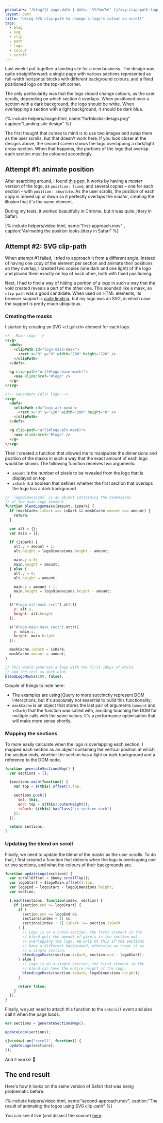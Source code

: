 ```yaml
---
permalink: "/blog/{{ page.date | date: '%Y/%m/%d' }}/svg-clip-path-logo-colour.html"
layout: post
title: "Using SVG clip-path to change a logo's colour on scroll"
tags:
  - blog
  - svg
  - clip
  - path
  - logo
  - colour
  - scroll
---
```


Last week I put together a landing site for a new business. The design was quite straightforward: a single page with various sections represented as full-width horizontal blocks with different background colours, and a fixed positioned logo on the top-left corner.

The only particularity was that the logo should change colours, as the user scrolls, depending on which section it overlaps.<!--more--> When positioned over a section with a dark background, the logo should be white. When overlapping a section with a light background, it should be dark blue.

{% include helpers/image.html, name:"fortblocks-design.png" caption:"Landing site design" %}

The first thought that comes to mind is to use two images and swap them as the user scrolls, but that doesn't work here. If you look closer at the designs above, the second screen shows the logo overlapping a dark/light cross-section. When that happens, the portions of the logo that overlap each section must be coloured accordingly.

## Attempt #1: animate position

After searching around, I found [this pen](https://codepen.io/eighthday/full/MKqBjX/). It works by having a _master_ version of the logo, as `position: fixed`, and several copies – one for each section – with `position: absolute`. As the user scrolls, the position of each copy is moved up or down so it perfectly overlaps the _master_, creating the illusion that it's the same element.

During my tests, it worked beautifully in Chrome, but it was quite jittery in Safari.

{% include helpers/video.html, name:"first-approach.mov" , caption:"Animating the position looks jittery in Safari" %}

## Attempt #2: SVG clip-path

When attempt #1 failed, I tried to approach it from a different angle. Instead of having one copy of the element per section and animate their positions so they overlap, I created two copies (one dark and one light) of the logo and placed them exactly on top of each other, both with fixed positioning.

Next, I had to find a way of hiding a portion of a logo in such a way that the void created reveals a part of the other one. This sounded like a mask, so `clip-path` was a good candidate. When used on HTML elements, its browser support is [quite limiting](http://caniuse.com/css-clip-path/embed), but my logo was an SVG, in which case the support is pretty much ubiquitous.

### Creating the masks

I started by creating an SVG `<clipPath>` element for each logo.

```html
<!-- Main logo -->
<svg>
  <defs>
    <clipPath id="logo-main-mask">
      <rect x="0" y="0" width="200" height="120" />
    </clipPath>
  </defs>

  <g clip-path="url(#logo-main-mask)">
    <use xlink:href="#logo" />
  </g>
</svg>

<!-- Secondary (alt) logo -->
<svg>
  <defs>
    <clipPath id="logo-alt-mask">
      <rect x="0" y="120" width="200" height="0" />
    </clipPath>
  </defs>

  <g clip-path="url(#logo-alt-mask)">
    <use xlink:href="#logo" />
  </g>
</svg>
```

Then I created a function that allowed me to manipulate the dimensions and position of the masks in such a way that the exact amount of each logo would be shown. The following function receives two arguments:

- `amount` is the number of pixels to be revealed from the logo that is displayed on top
- `isDark` is a boolean that defines whether the first section that overlaps the logo has a dark background

```javascript
// `logoDimensions` is an object containing the dimensions
// of the main logo element
function blendLogoMasks(amount, isDark) {
  if (maskCache.isDark === isDark && maskCache.amount === amount) {
    return;
  }

  var alt = {};
  var main = {};

  if (isDark) {
    alt.y = amount + 1;
    alt.height = logoDimensions.height - amount;

    main.y = 0;
    main.height = amount;
  } else {
    alt.y = 0;
    alt.height = amount;

    main.y = amount + 1;
    main.height = logoDimensions.height - amount;
  }

  $("#logo-alt-mask rect").attr({
    y: alt.y,
    height: alt.height
  });

  $("#logo-main-mask rect").attr({
    y: main.y,
    height: main.height
  });

  maskCache.isDark = isDark;
  maskCache.amount = amount;
}

// This would generate a logo with the first 100px of white
// and the rest as dark blue
blendLogoMasks(100, false);
```

Couple of things to note here:

- The examples are using jQuery to more succinctly represent DOM interactions, but it's absolutely not essential to build this functionality;
- `maskCache` is an object that stores the last pair of arguments (`amount` and `isDark`) that the function was called with, avoiding touching the DOM for multiple calls with the same values. It's a performance optimisation that will make more sense shortly.

### Mapping the sections

To more easily calculate when the logo is overlapping each section, I mapped each section as an object containing the vertical position at which the section ends, whether the section has a light or dark background and a reference to the DOM node.

```javascript
function generateSectionsMap() {
  var sections = [];

  $sections.each(function() {
    var top = $(this).offset().top;

    sections.push({
      $el: this,
      end: top + $(this).outerHeight(),
      isDark: $(this).hasClass("js-section-dark")
    });
  });

  return sections;
}
```

### Updating the blend on scroll

Finally, we need to update the blend of the masks as the user scrolls. To do that, I first created a function that detects when the logo is overlapping one or two sections, and what the colours of their backgrounds are.

```javascript
function updateLogo(sections) {
  var scrollOffset = $body.scrollTop();
  var logoStart = $logoMain.offset().top;
  var logoEnd = logoStart + logoDimensions.height;
  var section;

  $.each(sections, function(index, section) {
    if (section.end >= logoStart) {
      if (
        section.end <= logoEnd &&
        sections[index + 1] &&
        sections[index + 1].isDark !== section.isDark
      ) {
        // Logo is on a cross-section, the first element in the
        // blend gets the amount of pixels in the section not
        // overlapping the logo. We only do this if the sections
        // have a different background, otherwise we treat it as
        // a single section.
        blendLogoMasks(section.isDark, section.end - logoStart);
      } else {
        // Logo is on a single section, the first element in the
        // blend can have the entire height of the logo.
        blendLogoMasks(section.isDark, logoDimensions.height);
      }

      return false;
    }
  });
}
```

Finally, we just need to attach this function to the `onScroll` event and also call it when the page loads.

```javascript
var sections = generateSectionsMap();

updateLogo(sections);

$(window).on("scroll", function() {
  updateLogo(sections);
});
```

And it works! :tada:

## The end result

Here's how it looks on the same version of Safari that was being problematic before.

{% include helpers/video.html, name:"second-approach.mov", caption:"The result of animating the logos using SVG clip-path" %}

You can see it live (and dissect the source) [here](https://fortblocks.com/).<!--tomb-->
